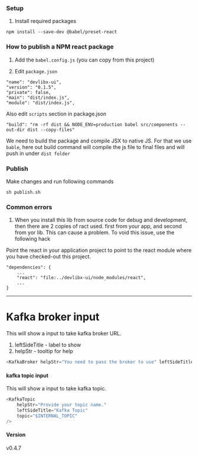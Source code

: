 ### Setup
1. Install required packages
```shell
npm install --save-dev @babel/preset-react
```

### How to publish a NPM react package

1. Add the ```babel.config.js``` (you can copy from this project)

2. Edit ```package.json```
```shell
"name": "devlibx-ui",
"version": "0.1.5",
"private": false,
"main": "dist/index.js",
"module": "dist/index.js",
```

Also edit ```scripts``` section in package.json 
```shell
"build": "rm -rf dist && NODE_ENV=production babel src/components --out-dir dist --copy-files"
```    

We need to build the package and compile JSX to native JS. For that we use ```bable```, here out build command will compile the js file to final files and will push in under ```dist folder```


### Publish
Make changes and run following commands
```shell
sh publish.sh
```


### Common errors
1. When you install this lib from source code for debug and development, then there are 2 copies of ract used. first from your app, and second from yor lib. This can cause a problem. To void this issue, use the following hack

Point the react in your application project to point to the react module where you have checked-out this project.
```shell
"dependencies": {
    ...
    "react": "file:../devlibx-ui/node_modules/react",
    ...
}
```

---
# Kafka broker input
This will show a input to take kafka broker URL.
1. leftSideTitle - label to show
2. helpStr       - tooltip for help
```javascript
<KafkaBroker helpStr="You need to pass the broker to use" leftSideTitle="Broker URL"></KafkaBroker>
```
#### kafka topic input
This will show a input to take kafka topic.
```javascript
<KafkaTopic 
    helpStr="Provide your topic name." 
    leftSideTitle="Kafka Topic" 
    topic="$INTERNAL_TOPIC"
/>
```

#### Version
v0.4.7
